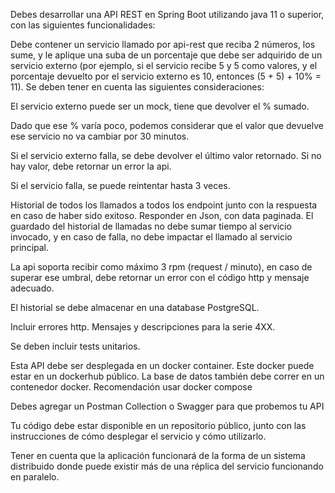 Debes desarrollar una API REST en Spring Boot utilizando java 11 o superior, con las siguientes funcionalidades:

Debe contener un servicio llamado por api-rest que reciba 2 números, los sume, y le aplique una suba de un porcentaje que debe ser adquirido de un servicio externo (por ejemplo, si el servicio recibe 5 y 5 como valores, y el porcentaje devuelto por el servicio externo es 10, entonces (5 + 5) + 10% = 11). Se deben tener en cuenta las siguientes consideraciones:

El servicio externo puede ser un mock, tiene que devolver el % sumado.

Dado que ese % varía poco, podemos considerar que el valor que devuelve ese servicio no va cambiar por 30 minutos.

Si el servicio externo falla, se debe devolver el último valor retornado. Si no hay valor, debe retornar un error la api.

Si el servicio falla, se puede reintentar hasta 3 veces.

Historial de todos los llamados a todos los endpoint junto con la respuesta en caso de haber sido exitoso. Responder en Json, con data paginada. El guardado del historial de llamadas no debe sumar tiempo al servicio invocado, y en caso de falla, no debe impactar el llamado al servicio principal.

La api soporta recibir como máximo 3 rpm (request / minuto), en caso de superar ese umbral, debe retornar un error con el código http y mensaje adecuado.

El historial se debe almacenar en una database PostgreSQL.

Incluir errores http. Mensajes y descripciones para la serie 4XX.

Se deben incluir tests unitarios.

Esta API debe ser desplegada en un docker container. Este docker puede estar en un dockerhub público. La base de datos también debe correr en un contenedor docker. Recomendación usar docker compose

Debes agregar un Postman Collection o Swagger para que probemos tu API

Tu código debe estar disponible en un repositorio público, junto con las instrucciones de cómo desplegar el servicio y cómo utilizarlo.

Tener en cuenta que la aplicación funcionará de la forma de un sistema distribuido donde puede existir más de una réplica del servicio funcionando en paralelo.